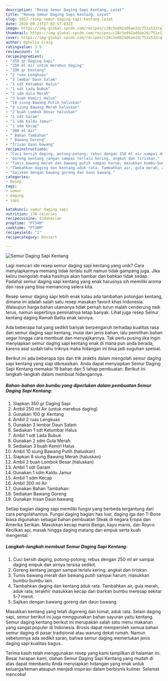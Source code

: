 ```yaml
---
description: "Resep Semur Daging Sapi Kentang, Lezat"
title: "Resep Semur Daging Sapi Kentang, Lezat"
slug: 5857-resep-semur-daging-sapi-kentang-lezat
date: 2020-09-23T17:02:57.832Z
image: https://img-global.cpcdn.com/recipes/c28c5ed92ad6ae2d/751x532cq70/semur-daging-sapi-kentang-foto-resep-utama.jpg
thumbnail: https://img-global.cpcdn.com/recipes/c28c5ed92ad6ae2d/751x532cq70/semur-daging-sapi-kentang-foto-resep-utama.jpg
cover: https://img-global.cpcdn.com/recipes/c28c5ed92ad6ae2d/751x532cq70/semur-daging-sapi-kentang-foto-resep-utama.jpg
author: Ophelia Craig
ratingvalue: 3.9
reviewcount: 10
recipeingredient:
- "350 gr Daging Sapi"
- "250 ml Air untuk merebus daging"
- "100 gr Kentang"
- "2 ruas Lengkuas"
- "3 lembar Daun Salam"
- "1 sdt Ketumbar Halus"
- "1 sdt Lada Bubuk"
- "2 sdm Gula Merah"
- "3 buah Kemiri Halus"
- "10 siung Bawang Putih haluskan"
- "8 siung Bawang Merah haluskan"
- "2 buah Lombok Besar haluskan"
- "1 sdt Garam"
- "1 sdm Kaldu Jamur"
- "1 sdm Kecap"
- "300 ml Air"
- " Bahan Tambahan"
- " Bawang Goreng"
- "Irisan Daun bawang"
recipeinstructions:
- "Cuci bersih daging, potong-potong; rebus dengan 250 ml air sampai daging empuk dan airnya tersisa sedikit."
- "Goreng kentang jangan sampai terlalu kering, angkat dan tiriskan."
- "Tumis bawang merah dan bawang putih sampai harum; masukkan bumbu-bumbu lain."
- "Tambahkan daging dan kentang aduk rata. Tambahkan air, gula merah, aduk rata; terakhir masukkan kecap dan biarkan bumbu meresap sekitar 5-7 menit."
- "Sajikan dengan bawang goreng dan daun bawang."
categories:
- Resep
tags:
- semur
- daging
- sapi

katakunci: semur daging sapi 
nutrition: 170 calories
recipecuisine: Indonesian
preptime: "PT34M"
cooktime: "PT30M"
recipeyield: "1"
recipecategory: Dessert

---
```



![Semur Daging Sapi Kentang](https://img-global.cpcdn.com/recipes/c28c5ed92ad6ae2d/751x532cq70/semur-daging-sapi-kentang-foto-resep-utama.jpg)

Lagi mencari ide resep semur daging sapi kentang yang unik? Cara menyiapkannya memang tidak terlalu sulit namun tidak gampang juga. Jika keliru mengolah maka hasilnya akan hambar dan bahkan tidak sedap. Padahal semur daging sapi kentang yang enak harusnya sih memiliki aroma dan rasa yang bisa memancing selera kita.

Resep semur daging sapi lebih enak kalau ada tambahan potongan kentang, dimana ini adalah salah satu resep masakan favorit khas Indonesia. Walaupun harga bahan utamanya tidak pernah turun malah cenderung naik terus, namun sepertinya peminatnya tetap banyak. Lihat juga resep Semur kentang daging Ramah Balita enak lainnya.

Ada beberapa hal yang sedikit banyak berpengaruh terhadap kualitas rasa dari semur daging sapi kentang, mulai dari jenis bahan, lalu pemilihan bahan segar hingga cara membuat dan menyajikannya. Tak perlu pusing jika ingin menyiapkan semur daging sapi kentang enak di mana pun anda berada, karena asal sudah tahu triknya maka hidangan ini bisa jadi suguhan spesial.


Berikut ini ada beberapa tips dan trik praktis dalam mengolah semur daging sapi kentang yang siap dikreasikan. Anda dapat menyiapkan Semur Daging Sapi Kentang memakai 19 bahan dan 5 tahap pembuatan. Berikut ini langkah-langkah dalam membuat hidangannya.

<!--inarticleads1-->

##### Bahan-bahan dan bumbu yang diperlukan dalam pembuatan Semur Daging Sapi Kentang:

1. Siapkan 350 gr Daging Sapi
1. Ambil 250 ml Air (untuk merebus daging)
1. Gunakan 100 gr Kentang
1. Ambil 2 ruas Lengkuas
1. Gunakan 3 lembar Daun Salam
1. Sediakan 1 sdt Ketumbar Halus
1. Ambil 1 sdt Lada Bubuk
1. Gunakan 2 sdm Gula Merah
1. Sediakan 3 buah Kemiri Halus
1. Ambil 10 siung Bawang Putih (haluskan)
1. Siapkan 8 siung Bawang Merah (haluskan)
1. Ambil 2 buah Lombok Besar (haluskan)
1. Ambil 1 sdt Garam
1. Gunakan 1 sdm Kaldu Jamur
1. Ambil 1 sdm Kecap
1. Ambil 300 ml Air
1. Gunakan  Bahan Tambahan:
1. Sediakan  Bawang Goreng
1. Gunakan Irisan Daun bawang


Setiap bagian daging sapi memiliki fungsi yang berbeda tergantung dari cara pengolahannya. Fungsi daging bagian has luar, daging iga dan T-Bone biasa digunakan sebagai bahan pembuatan Steak di negara Eropa dan Amerika Serikan. Masukkan kecap manis Bango, kayu manis, dan Royco. Kecilkan api, masak hingga daging matang dan empuk serta kuah mengental. 

<!--inarticleads2-->

##### Langkah-langkah membuat Semur Daging Sapi Kentang:

1. Cuci bersih daging, potong-potong; rebus dengan 250 ml air sampai daging empuk dan airnya tersisa sedikit.
1. Goreng kentang jangan sampai terlalu kering, angkat dan tiriskan.
1. Tumis bawang merah dan bawang putih sampai harum; masukkan bumbu-bumbu lain.
1. Tambahkan daging dan kentang aduk rata. Tambahkan air, gula merah, aduk rata; terakhir masukkan kecap dan biarkan bumbu meresap sekitar 5-7 menit.
1. Sajikan dengan bawang goreng dan daun bawang.


Masukkan kentang yang telah digoreng dan tomat, aduk rata. Selain daging sapi, semur berikut ini juga menggunakan bahan sayuran yaitu kentang. Semur daging kentang berikut ini merupakan salah satu menu makanan yang sangat populer di Indonesia. Brosis dapat memperoleh semua bahan semur daging di pasar tradisional atau warung dekat rumah. Namun sebelumnya ada sedikit saran, bahwa semur daging memerlukan jenis daging sapi kualitas bagus.. 

Terima kasih telah menggunakan resep yang kami tampilkan di halaman ini. Besar harapan kami, olahan Semur Daging Sapi Kentang yang mudah di atas dapat membantu Anda menyiapkan hidangan yang enak untuk keluarga/teman ataupun menjadi inspirasi dalam berbisnis kuliner. Selamat mencoba!
